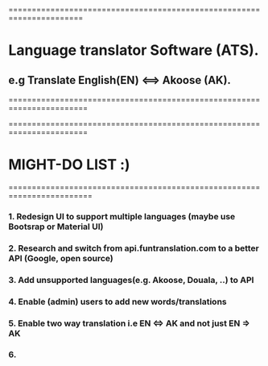 ======================================================================
# Language translator Software (ATS). 
## e.g Translate English(EN) <==> Akoose (AK).
=======================================================================


=======================================================================
# MIGHT-DO LIST :)
========================================================================

### 1. Redesign UI to support multiple languages (maybe use Bootsrap or Material UI)
### 2. Research and switch from api.funtranslation.com to a better API (Google, open source) 
### 3. Add unsupported languages(e.g. Akoose, Douala, ..) to API 
### 4. Enable (admin) users to add new words/translations
### 5. Enable two way translation i.e EN <=> AK and not just EN => AK
### 6.

